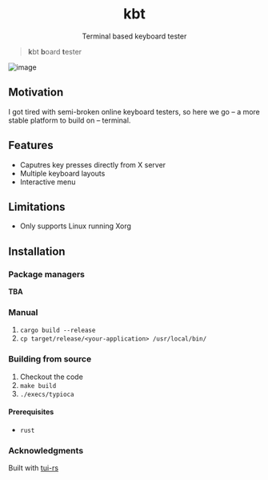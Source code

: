 <h1 align=center> kbt </h1>
<p align=center> Terminal based keyboard tester </p>

> **k**bt **b**oard **t**ester

![image](https://github.com/bloznelis/kbt/assets/33397865/cfcc78ab-37f0-4db0-a107-9a21fa283f99)

## Motivation
I got tired with semi-broken online keyboard testers, so here we go – a more stable platform to build on – terminal.

## Features
  * Caputres key presses directly from X server
  * Multiple keyboard layouts
  * Interactive menu

## Limitations
* Only supports Linux running Xorg

## Installation
### Package managers
**TBA**
### Manual
  1. `cargo build --release`
  2. `cp target/release/<your-application> /usr/local/bin/`

### Building from source
  1. Checkout the code
  2. `make build`
  3. `./execs/typioca`

#### Prerequisites
  * `rust`

### Acknowledgments
Built with [tui-rs](https://github.com/fdehau/tui-rs)
